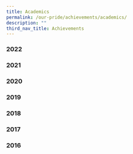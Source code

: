 ```yaml
---
title: Academics
permalink: /our-pride/achievements/academics/
description: ""
third_nav_title: Achievements
---
```

### 2022

### 2021

### 2020

### 2019

### 2018

### 2017

### 2016